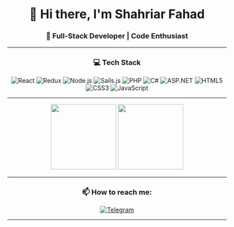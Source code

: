 <div align="center">

# 👋 Hi there, I'm Shahriar Fahad 

### 🚀 Full-Stack Developer | Code Enthusiast

---

### 💻 Tech Stack

![React](https://img.shields.io/badge/-React-61DAFB?style=flat-square&logo=react&logoColor=black)
![Redux](https://img.shields.io/badge/-Redux-764ABC?style=flat-square&logo=redux&logoColor=white)
![Node.js](https://img.shields.io/badge/-Node.js-339933?style=flat-square&logo=node.js&logoColor=white)
![Sails.js](https://img.shields.io/badge/-Sails.js-14ACC2?style=flat-square&logo=sailsdotjs&logoColor=white)
![PHP](https://img.shields.io/badge/-PHP-777BB4?style=flat-square&logo=php&logoColor=white)
![C#](https://img.shields.io/badge/-C%23-239120?style=flat-square&logo=c-sharp&logoColor=white)
![ASP.NET](https://img.shields.io/badge/-ASP.NET-5C2D91?style=flat-square&logo=dot-net&logoColor=white)
![HTML5](https://img.shields.io/badge/-HTML5-E34F26?style=flat-square&logo=html5&logoColor=white)
![CSS3](https://img.shields.io/badge/-CSS3-1572B6?style=flat-square&logo=css3&logoColor=white)
![JavaScript](https://img.shields.io/badge/-JavaScript-F7DF1E?style=flat-square&logo=javascript&logoColor=black)

---



<img height="150em" src="https://github-readme-stats.vercel.app/api?username=ShahriarTech&show_icons=true&hide_border=true&count_private=true&include_all_commits=true&theme=radical" />

<img height="150em" src="https://github-readme-stats.vercel.app/api/top-langs/?username=ShahriarTech&exclude_repo=KNN-Image-Classification&show_icons=true&hide_border=true&layout=compact&langs_count=8&theme=radical"/>

---

### 📫 How to reach me:
[![Telegram](https://img.shields.io/badge/Telegram-2CA5E0?style=for-the-badge&logo=telegram&logoColor=white)](https://t.me/shahriartech)

---

</div>
